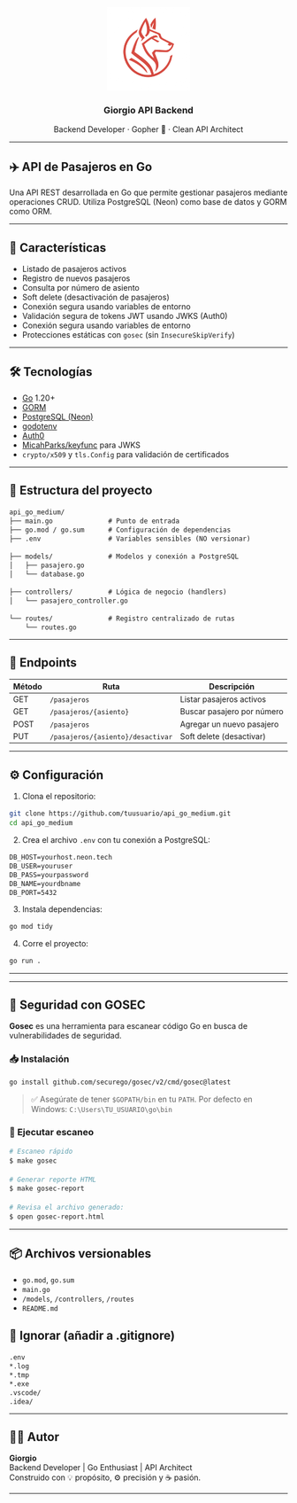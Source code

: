<p align="center">
  <img src="assets/logo.png" width="150" alt="Logo Giorgio">
</p>

<h3 align="center">Giorgio API Backend</h3>
<p align="center">
  Backend Developer · Gopher 🐹 · Clean API Architect
</p>

---

## ✈️ API de Pasajeros en Go

Una API REST desarrollada en Go que permite gestionar pasajeros mediante operaciones CRUD. Utiliza PostgreSQL (Neon) como base de datos y GORM como ORM.

---

## 🚀 Características

- Listado de pasajeros activos
- Registro de nuevos pasajeros
- Consulta por número de asiento
- Soft delete (desactivación de pasajeros)
- Conexión segura usando variables de entorno
- Validación segura de tokens JWT usando JWKS (Auth0)
- Conexión segura usando variables de entorno
- Protecciones estáticas con `gosec` (sin `InsecureSkipVerify`)

---

## 🛠 Tecnologías

- [Go](https://golang.org/) 1.20+
- [GORM](https://gorm.io/)
- [PostgreSQL (Neon)](https://neon.tech/)
- [godotenv](https://github.com/joho/godotenv)
- [Auth0](https://auth0.com/)
- [MicahParks/keyfunc](https://github.com/MicahParks/keyfunc) para JWKS
- `crypto/x509` y `tls.Config` para validación de certificados

---

## 📁 Estructura del proyecto

```
api_go_medium/
├── main.go              # Punto de entrada
├── go.mod / go.sum      # Configuración de dependencias
├── .env                 # Variables sensibles (NO versionar)

├── models/              # Modelos y conexión a PostgreSQL
│   ├── pasajero.go
│   └── database.go

├── controllers/         # Lógica de negocio (handlers)
│   └── pasajero_controller.go

└── routes/              # Registro centralizado de rutas
    └── routes.go
```

---

## 🧪 Endpoints

| Método | Ruta                              | Descripción                |
| ------ | --------------------------------- | -------------------------- |
| GET    | `/pasajeros`                      | Listar pasajeros activos   |
| GET    | `/pasajeros/{asiento}`            | Buscar pasajero por número |
| POST   | `/pasajeros`                      | Agregar un nuevo pasajero  |
| PUT    | `/pasajeros/{asiento}/desactivar` | Soft delete (desactivar)   |

---

## ⚙️ Configuración

1. Clona el repositorio:

```bash
git clone https://github.com/tuusuario/api_go_medium.git
cd api_go_medium
```

2. Crea el archivo `.env` con tu conexión a PostgreSQL:

```env
DB_HOST=yourhost.neon.tech
DB_USER=youruser
DB_PASS=yourpassword
DB_NAME=yourdbname
DB_PORT=5432
```

3. Instala dependencias:

```bash
go mod tidy
```

4. Corre el proyecto:

```bash
go run .
```

---

---

## 🔐 Seguridad con GOSEC

**Gosec** es una herramienta para escanear código Go en busca de vulnerabilidades de seguridad.

### 📥 Instalación

```bash
go install github.com/securego/gosec/v2/cmd/gosec@latest
```

> ✅ Asegúrate de tener `$GOPATH/bin` en tu `PATH`. Por defecto en Windows: `C:\Users\TU_USUARIO\go\bin`

### 🚦 Ejecutar escaneo

```bash
# Escaneo rápido
$ make gosec

# Generar reporte HTML
$ make gosec-report

# Revisa el archivo generado:
$ open gosec-report.html
```

---

## 📦 Archivos versionables

- `go.mod`, `go.sum`
- `main.go`
- `/models`, `/controllers`, `/routes`
- `README.md`

## 🚫 Ignorar (añadir a .gitignore)

```
.env
*.log
*.tmp
*.exe
.vscode/
.idea/
```

---

## 👨‍💻 Autor

**Giorgio**  
Backend Developer | Go Enthusiast | API Architect  
Construido con 💡 propósito, ⚙️ precisión y ☕ pasión.

---
